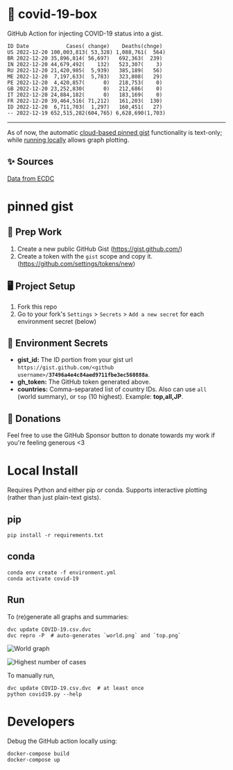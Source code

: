 # 🏥 covid-19-box

GitHub Action for injecting COVID-19 status into a gist.

```
ID Date            Cases( change)    Deaths(chnge)
US 2022-12-20 100,003,813( 53,328) 1,088,761(  564)
BR 2022-12-20 35,896,814( 56,697)   692,363(  239)
IN 2022-12-20 44,679,492(    132)   523,307(    3)
RU 2022-12-20 21,420,985(  5,939)   385,189(   56)
ME 2022-12-20  7,197,633(  5,783)   323,808(   29)
PE 2022-12-20  4,420,857(      0)   218,753(    0)
GB 2022-12-20 23,252,830(      0)   212,686(    0)
IT 2022-12-20 24,884,182(      0)   183,169(    0)
FR 2022-12-20 39,464,516( 71,212)   161,203(  130)
ID 2022-12-20  6,711,703(  1,297)   160,451(   27)
-- 2022-12-19 652,515,282(604,765) 6,628,690(1,703)
```

---

As of now, the automatic [cloud-based pinned gist](#pinned-gist) functionality is text-only;
while [running locally](#local-install) allows graph plotting.

## ✨ Sources

[Data from ECDC](https://www.ecdc.europa.eu/en/publications-data/download-todays-data-geographic-distribution-covid-19-cases-worldwide)

# pinned gist

## 🎒 Prep Work
1. Create a new public GitHub Gist (https://gist.github.com/)
1. Create a token with the `gist` scope and copy it. (https://github.com/settings/tokens/new)

## 🖥 Project Setup
1. Fork this repo
1. Go to your fork's `Settings` > `Secrets` > `Add a new secret` for each environment secret (below)

## 🤫 Environment Secrets
- **gist_id:** The ID portion from your gist url `https://gist.github.com/<github username>/`**`37496a4e4c84aed9711fbe3ec560888a`**.
- **gh_token:** The GitHub token generated above.
- **countries:** Comma-separated list of country IDs. Also can use `all` (world summary), or `top` (10 highest). Example: **top,all,JP**.

## 💸 Donations

Feel free to use the GitHub Sponsor button to donate towards my work if you're feeling generous <3

# Local Install

Requires Python and either pip or conda. Supports interactive plotting (rather than just plain-text gists).

## pip

```
pip install -r requirements.txt
```

## conda

```
conda env create -f environment.yml
conda activate covid-19
```

## Run

To (re)generate all graphs and summaries:

```
dvc update COVID-19.csv.dvc
dvc repro -P  # auto-generates `world.png` and `top.png`
```

![World graph](world.png)

![Highest number of cases](top.png)

To manually run,

```
dvc update COVID-19.csv.dvc  # at least once
python covid19.py --help
```

# Developers

Debug the GitHub action locally using:

```
docker-compose build
docker-compose up
```
